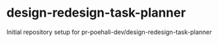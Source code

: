 # design-redesign-task-planner

Initial repository setup for pr-poehali-dev/design-redesign-task-planner